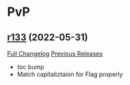 # <DBM> PvP

## [r133](https://github.com/DeadlyBossMods/DBM-PvP/tree/r133) (2022-05-31)
[Full Changelog](https://github.com/DeadlyBossMods/DBM-PvP/compare/r132...r133) [Previous Releases](https://github.com/DeadlyBossMods/DBM-PvP/releases)

- toc bump  
- Match capitaliztaion for Flag properly  